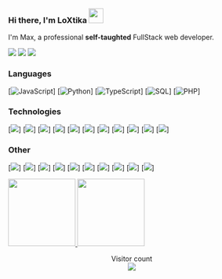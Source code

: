 ###  Hi there, I'm LoXtika <img width="30" src="https://camo.githubusercontent.com/e8e7b06ecf583bc040eb60e44eb5b8e0ecc5421320a92929ce21522dbc34c891/68747470733a2f2f6d656469612e67697068792e636f6d2f6d656469612f6876524a434c467a6361737252346961377a2f67697068792e676966">

I'm Max, a professional **self-taughted** FullStack web developer.

[![](https://img.shields.io/badge/-🌈%20Website-FFF)](https://loxtika.xyz)
[![](https://img.shields.io/badge/-Discord-FFF?&logo=Discord)](https://discordapp.com/users/937701724318232647/)
[![](https://img.shields.io/badge/-Telegram-FFF?&logo=Telegram)](https://t.me/LoXtika)

### Languages

[![JavaScript](https://img.shields.io/badge/-JavaScript-000?&logo=JavaScript)]
[![Python](https://img.shields.io/badge/-Python-000?&logo=Python)]
[![TypeScript](https://img.shields.io/badge/-TypeScript-000?&logo=typescript)]
[![SQL](https://img.shields.io/badge/-SQL-000?&logo=MySQL)]
[![PHP](https://img.shields.io/badge/-PHP-000?&logo=PHP&logoColor=007396)]

### Technologies

[![](https://img.shields.io/badge/-jQuery-000?&logo=jQuery&logoColor=0769AD)]
[![](https://img.shields.io/badge/-Node.js-000?&logo=node.js)]
[![](https://img.shields.io/badge/-Bootstrap-000?&logo=Bootstrap)]
[![](https://img.shields.io/badge/-Vue-000?&logo=Vue.js)]
[![](https://img.shields.io/badge/-Angular-000?&logo=Angular&logoColor=DD0031)]
[![](https://img.shields.io/badge/-SQLite-000?&logo=Sqlite)]
[![](https://img.shields.io/badge/-Sequelize-000?&logo=Sequelize)]
[![](https://img.shields.io/badge/-Nuxt.js-000?&logo=Nuxt.js)]
[![](https://img.shields.io/badge/-Next.js-000?&logo=Next.js)]
[![](https://img.shields.io/badge/-Flask-000?&logo=Flask)]
[![](https://img.shields.io/badge/-Django-000?&logo=Django&logoColor=092E20)]

### Other

[![](https://img.shields.io/badge/-HTML-000?&logo=html5)]
[![](https://img.shields.io/badge/-CSS-000?&logo=css3&logoColor=1572B6)]
[![](https://img.shields.io/badge/-Tailwind-000?&logo=tailwind-css)]
[![](https://img.shields.io/badge/-Sass-000?&logo=sass&logoColor=CC6699)]
[![](https://img.shields.io/badge/-Git-000?&logo=Git)]
[![](https://img.shields.io/badge/-Docker-000?&logo=Docker)]
[![](https://img.shields.io/badge/-Heroku-000?&logo=heroku&logoColor=430098)]
[![](https://img.shields.io/badge/-Netlify-000?&logo=Netlify)]
[![](https://img.shields.io/badge/-Vercel-000?&logo=Vercel)]
[![](https://img.shields.io/badge/-AWS-000?&logo=Amazon-AWS&logoColor=F90)]

<a href="https://ra1nbow.xyz?ref=github">
  <img height="137px" src="https://github-readme-stats.vercel.app/api?username=ra1nbow1&hide_title=true&hide_border=true&show_icons=true&include_all_commits=true&count_private=true&line_height=21&text_color=000&icon_color=000&bg_color=0,ea6161,ffc64d,fffc4d,52fa5a&theme=graywhite"/>  
</a>
<a href="https://ra1nbow.xyz?ref=github">
  <img height="137px" src="https://github-readme-stats.vercel.app/api/top-langs/?username=ra1nbow1&hide=html&hide_title=true&hide_border=true&layout=compact&langs_count=6&text_color=000&icon_color=fff&bg_color=0,52fa5a,4dfcff,c64dff&theme=graywhite" />
</a>

<p align="center"> 
  Visitor count<br>
  <a href="https://ra1nbow.xyz?ref=github">
    <img src="https://profile-counter.glitch.me/ra1nbow1/count.svg" />
  </a>
</p>

